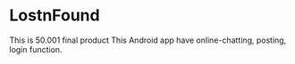 # LostnFound
This is 50.001 final product
This Android app have online-chatting, posting, login function.
